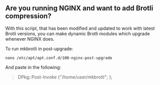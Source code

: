 ## Are you running NGINX and want to add Brotli compression? 

With this script, that has been modified and updated to work with latest Brotli versions, you can make dynamic Brotli modules which upgrade whenever NGINX does.


To run mkbrotli in post-upgrade:

`nano /etc/apt/apt.conf.d/100-nginx-post-upgrade`

And paste in the following:

> DPkg::Post-Invoke {"/home/user/mkbrotli"; };
